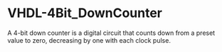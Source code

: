 # VHDL-4Bit_DownCounter
A 4-bit down counter is a digital circuit that counts down from a preset value to zero, decreasing by one with each clock pulse.
